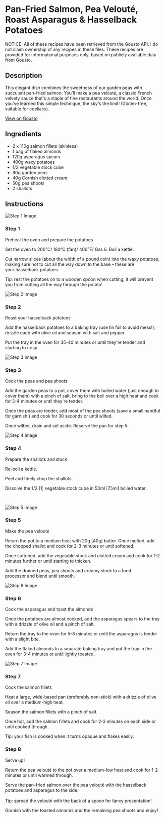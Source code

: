 # Pan-Fried Salmon, Pea Velouté, Roast Asparagus & Hasselback Potatoes

NOTICE: All of these recipes have been retrieved from the Gousto API. I do not claim ownership of any recipes in these files. These recipes are provided for informational purposes only, based on publicly available data from Gousto.

## Description

This elegant dish combines the sweetness of our garden peas with succulent pan-fried salmon. You'll make a pea velouté, a classic French velvety sauce that's a staple of fine restaurants around the world. Once you've learned this simple technique, the sky's the limit! (Gluten-free, suitable for coeliacs).

[View on Gousto](https://www.gousto.co.uk/recipes/cookbook/pan-fried-salmon-pea-veloute-roast-asparagus-hasselback-potatoes)

## Ingredients

- 2 x 110g salmon fillets (skinless)
- 1 bag of flaked almonds
- 120g asparagus spears
- 400g waxy potatoes
- 1/2 vegetable stock cube
- 80g garden peas
- 40g Cornish clotted cream
- 50g pea shoots
- 2 shallots

## Instructions

![Step 1 Image](https://production-media.gousto.co.uk/cms/recipe-step-image/1528.-step-1-x200.jpg)

### Step 1

Preheat the oven and prepare the potatoes


Set the oven to 200&deg;C/ 180&deg;C (fan)/ 400&deg;F/ Gas 6. Boil a kettle.


Cut narrow slices (about the width of a pound coin) into the&nbsp;waxy&nbsp;potatoes, making sure not to cut all the way down to the base &ndash; these are your&nbsp;hasselback&nbsp;potatoes.


Tip: rest the potatoes on to a wooden spoon when cutting, it will prevent you from cutting all the way through the potato!

![Step 2 Image](https://production-media.gousto.co.uk/cms/recipe-step-image/1528.-step-2-x200.jpg)

### Step 2

Roast your hasselback potatoes


Add the&nbsp;hasselback&nbsp;potatoes&nbsp;to a baking tray (use&nbsp;tin foil&nbsp;to avoid mess!), drizzle each with&nbsp;olive oil&nbsp;and season with&nbsp;salt&nbsp;and&nbsp;pepper.


Put the tray in the oven for 35-40 minutes or until they're tender and starting to crisp.

![Step 3 Image](https://production-media.gousto.co.uk/cms/recipe-step-image/1528.-step-3-x200.jpg)

### Step 3

Cook the peas and pea shoots 


Add the garden peas to a pot, cover them with boiled water (just enough to cover them) with a pinch of salt, bring to the boil over a high heat and cook for 3-4 minutes or until they're tender.


Once the peas are tender, add most of the&nbsp;pea shoots&nbsp;(save a small handful for garnish!) and cook for 30 seconds or until wilted.


Once wilted, drain and set aside. Reserve the pan for step 5.

![Step 4 Image](https://production-media.gousto.co.uk/cms/recipe-step-image/1528.-step-4-x200.jpg)

### Step 4

Prepare the shallots and stock


Re-boil a kettle.


Peel and finely chop the shallots.


Dissolve the 1/2<span class="text-danger"> [1]</span> vegetable stock cube in 50ml <span class="text-danger">[75ml]</span> boiled water.


&nbsp;

![Step 5 Image](https://production-media.gousto.co.uk/cms/recipe-step-image/1528.-step-5-x200.jpg)

### Step 5

Make the&nbsp;pea velout&eacute;


Return the pot to a medium heat with 20g <span class="text-danger">[40g]</span> butter. Once melted, add the chopped shallot and cook for 2-3 minutes or until softened.


Once softened, add the vegetable stock&nbsp;and&nbsp;clotted cream and cook for 1-2 minutes further or until starting to thicken.


Add the drained peas,&nbsp;pea shoots&nbsp;and&nbsp;creamy stock to a food processor&nbsp;and blend until smooth.

![Step 6 Image](https://production-media.gousto.co.uk/cms/recipe-step-image/1528.-step-6-x200.jpg)

### Step 6

Cook the asparagus and toast the almonds 


Once the potatoes are almost cooked, add the asparagus spears to the tray with a drizzle of olive oil and a pinch of salt.


Return the tray to the oven for 5-8 minutes or until the asparagus is tender with a slight bite.


Add the flaked almonds to a separate baking tray and put the tray in the oven for 3-4 minutes or until lightly toasted.&nbsp;

![Step 7 Image](https://production-media.gousto.co.uk/cms/recipe-step-image/1528.-step-7-x200.jpg)

### Step 7

Cook the salmon fillets


Heat a large, wide-based pan (preferably non-stick) with a drizzle of olive oil over a medium-high heat.


Season the salmon&nbsp;fillets with a pinch of salt.


Once hot, add the salmon fillets and cook for 2-3 minutes on each side or until cooked through.


Tip: your fish is cooked when it turns opaque and flakes easily.

### Step 8

Serve up! 


Return the pea velout&eacute; to the pot over a medium-low heat and cook for 1-2 minutes or until warmed through.


Serve the pan-fried&nbsp;salmon over the pea velout&eacute; with the hasselback potatoes and asparagus to the side.<br /><br />Tip: spread the velout&eacute; with the back of a spoon for fancy presentation!


Garnish with the toasted almonds and the remaining pea shoots and enjoy!

